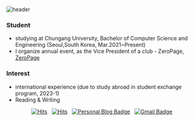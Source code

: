 ![header](https://capsule-render.vercel.app/api?type=waving&color=auto&height=300&section=header&text=welcome&fontSize=90&animation=fadeIn&fontAlignY=38&desc=Ji-Min,%20Lim's%20GitHub%20Profile&descAlignY=51&descAlign=62)
### Student
- studying at Chungang University, Bachelor of Computer Science and Engineering (Seoul,South Korea, Mar.2021~Present)
- I organize annual event, as the Vice President of a club - ZeroPage, [ZeroPage](https://zp-portal.org/)

### Interest
- international experience (due to study abroad in student exchange program, 2023-1)
- Reading & Writing

<div align=center>
	
[![Hits](https://hits.seeyoufarm.com/api/count/incr/badge.svg?url=https%3A%2F%2Fgithub.com%2Fhyun-hyang%2Fhit-counter&count_bg=%238351C2&title_bg=%black&title=visitors&edge_flat=true)](https://hits.seeyoufarm.com) &nbsp;
[![Hits](https://hits.seeyoufarm.com/api/count/incr/badge.svg?url=https%3A%2F%2Fgithub.com%2Fhyun-hyang&count_bg=%23217AB4&title_bg=%23555555&icon=&icon_color=%23E7E7E7&title=visitors&edge_flat=false)](https://hits.seeyoufarm.com) &nbsp;
[![Personal Blog Badge](http://img.shields.io/badge/-Personal%20blog-ff69b4?style=social&logo=4chan&logoColor=black&link=https://www.hyun-hyang.com/)](https://www.hyun-hyang.com/) &nbsp;
[![Gmail Badge](https://img.shields.io/badge/Gmail-d14836?style=flat-square&logo=Gmail&logoColor=white&link=mailto:jylim3060@gmail.com)](mailto:jylim3060@gmail.com)
	
</div>

<!--
**hyun-hyang/hyun-hyang** is a ✨ _special_ ✨ repository because its `README.md` (this file) appears on your GitHub profile.

Here are some ideas to get you started:

- 🔭 I’m currently working on ...
- 🌱 I’m currently learning ...
- 👯 I’m looking to collaborate on ...
- 🤔 I’m looking for help with ...
- 💬 Ask me about ...
- 📫 How to reach me: ...
- 😄 Pronouns: ...
- ⚡ Fun fact: ...
-->

